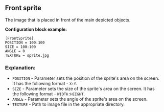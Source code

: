  ## Front sprite

 The image that is placed in front of the main depicted objects.

 **Configuration block example:**

    [FrontSprite]
    POSITION = 100:100
    SIZE = 100:100
    ANGLE = 0
    TEXTURE = sprite.jpg

 ### Explanation:

 * `POSITION` - Parameter sets the position of the sprite's area on the screen. It has the following format - `X:Y`.
 * `SIZE` - Parameter sets the size of the sprite's area on the screen. It has the following format - `WIDTH:HEIGHT`.
 * `ANGLE` - Parameter sets the angle of the sprite's area on the screen. 
 * `TEXTURE` - Path to image file in the appropriate directory.